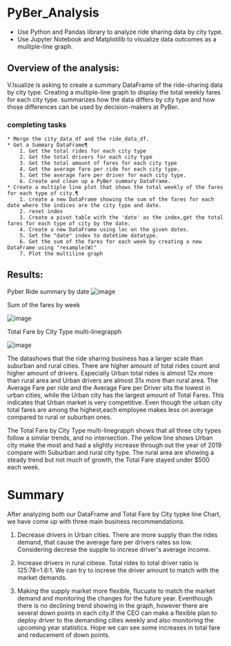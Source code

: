 # PyBer_Analysis

- Use Python and Pandas library to analyze ride sharing data by city type. 
- Use Jupyter Notebook and Matplotilib  to visualize data outcomes as a mulitple-line graph.

## Overview of the analysis:

V.Isualize is asking to create a summary DataFrame of the ride-sharing data by city type. Creating a multiple-line graph to display the total weekly fares for each city type. summarizes how the data differs by city type and how those differences can be used by decision-makers at PyBer.

### completing tasks
    * Merge the city_data_df and the ride_data_df.
    * Get a Summary DataFrame¶
        1. Get the total rides for each city type
        2. Get the total drivers for each city type
        3. Get the total amount of fares for each city type
        4. Get the average fare per ride for each city type. 
        5. Get the average fare per driver for each city type. 
        6. Create and clean up a PyBer summary DataFrame. 
    * Create a multiple line plot that shows the total weekly of the fares for each type of city.¶
        1. create a new DataFrame showing the sum of the fares for each date where the indices are the city type and date.
        2. reset index
        3. Create a pivot table with the 'date' as the index,get the total fares for each type of city by the date. 
        4. Create a new DataFrame using loc on the given dates.
        5. Set the "date" index to datetime datatype.
        6. Get the sum of the fares for each week by creating a new DataFrame using "resample(W)"
        7. Plot the multiline graph


## Results:

 Pyber Ride summary by date
   ![image](https://user-images.githubusercontent.com/85265816/126076638-a83dfa2d-3f91-48b6-ac4d-ea1112f63884.png)


 Sum of the fares by week
    
   ![image](https://user-images.githubusercontent.com/85265816/126076654-782c91dd-0b45-4dba-b8ad-49a075838a2b.png)

 Total Fare by City Type multi-linegrapph
   
 ![image](https://user-images.githubusercontent.com/85265816/126076668-3d4e0962-1918-42bb-9073-2fefab39849f.png)
    


The datashows that the ride sharing business has a larger scale than suburban and rural cities.
There are higher amount of total rides count and higher amount of drivers. Especially Urban total rides is almost 12x more than rural area and Urban drivers are almost 31x more than rural area.
The Average Fare per ride and the Average Fare per Driver sits the lowest in urban cities, while the Urban city has the largest amount of Total Fares.  This indicates that Urban market is very competitive. Even though the urban city total fares are among the highest,each employee makes less on average compared to rural or suburban ones.

The Total Fare by City Type multi-linegrapph shows that all three city types follow a similar trends, and no intersection.
The yellow line shows Urban city make the most and had a slightly increase through out the year of 2019 compare with Suburban and rural city type.
The rural area are showing a steady trend but not much of growth, the Total Fare stayed under $500 each week.

# Summary

After analyzing both our DataFrame and Total Fare by City typke line Chart, we have come up with three main business recommendations.

1. Decrease drivers in Urban cities.
    There are more supply than the rides demand, that cause the average fare per drivers rates so low. Considering decrese the supple to increse driver's average income.

2. Increase drivers in rural citiese.
    Total rides to total driver ratio is 125:78=1.6:1. We can try to increse the driver amount to match with the market demands.

3. Making the supply market more flexible, flucuate to match the market demand and monitoring the changes for the future year.
    Eventhough there is no declining trend showing in the graph, however there are several down points in each city.If the CEO can make a flexible plan to deploy driver to the demanding cities weekly and also monitoring the upcoming year statistics. Hope we can see some increases in total fare and reducement of down points.


